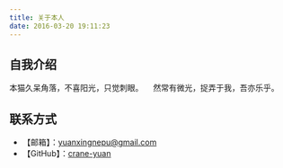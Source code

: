 ```yaml
---
title: 关于本人
date: 2016-03-20 19:11:23
---
```


## 自我介绍

本猫久呆角落，不喜阳光，只觉刺眼。
　然常有微光，捉弄于我，吾亦乐乎。

## 联系方式

- 【邮箱】：[yuanxingnepu@gmail.com](yuanxingnepu@gmail.com)
- 【GitHub】：[crane-yuan](https://github.com/crane-yuan)
